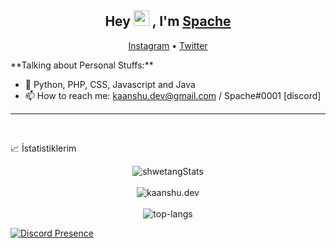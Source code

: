 
<h2 align="center">Hey <img src="https://media.giphy.com/media/hvRJCLFzcasrR4ia7z/giphy.gif" width="25px"> , I'm <a href="https://github.com/sp4che">Spache</a></h2>
<p align="center">
  <a href="https://www.instagram.com/sp4che/">Instagram</a> •
  <a href="https://twitter.com/sp4che">Twitter</a>
</p>
**Talking about Personal Stuffs:**

- 🌱  Python, PHP, CSS, Javascript and Java 
- 📫  How to reach me: kaanshu.dev@gmail.com / Spache#0001 [discord]

***

 <br>

📈 İstatistiklerim <br />



<p align="center">
  <img src="https://github-readme-stats.vercel.app/api?username=Shwetang550&theme=dark&show_icons=true" alt="shwetangStats" />  
  <br />
  <br />
  <img src="https://komarev.com/ghpvc/?username=JSYolo&label=Ziyaretçi%20Sayısı&color=351c75" alt="kaanshu.dev" />
  <br />
  <br />
  <img src="https://github-readme-stats.vercel.app/api/top-langs/?username=Shwetang550&layout=compact&theme=dark" alt="top-langs" />
</p>







[![Discord Presence](https://lanyard.cnrad.dev/api/442516411345010690)](https://discord.com/users/442516411345010690)

